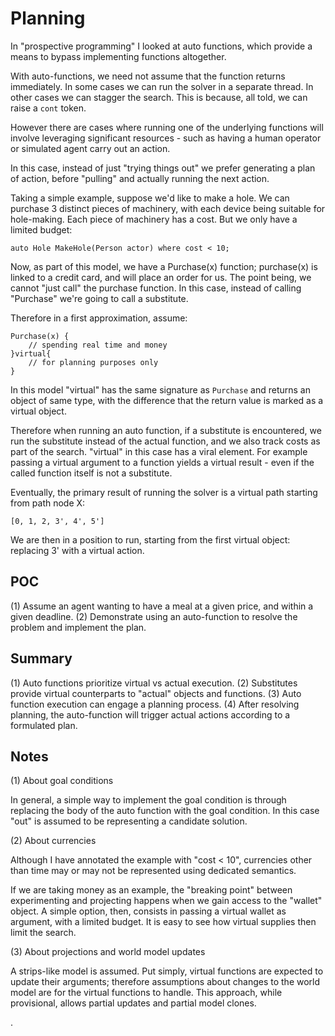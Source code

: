 # Planning

In "prospective programming" I looked at auto functions, which provide a means to bypass implementing functions altogether.

With auto-functions, we need not assume that the function returns immediately. In some cases we can run the solver in a separate thread. In other cases we can stagger the search. This is because, all told, we can raise a `cont` token.

However there are cases where running one of the underlying functions will involve leveraging significant resources - such as having a human operator or simulated agent carry out
an action.

In this case, instead of just "trying things out" we prefer generating a plan of action, before "pulling" and actually running the next action.

Taking a simple example, suppose we'd like to make a hole. We can purchase 3 distinct pieces of machinery, with each device being suitable for hole-making. Each piece of machinery has a cost. But we only have a limited budget:

```
auto Hole MakeHole(Person actor) where cost < 10;
```

Now, as part of this model, we have a Purchase(x) function; purchase(x) is linked to a credit card, and will place an order for us. The point being, we cannot "just call" the purchase function. In this case, instead of calling "Purchase" we're going to call a substitute.

Therefore in a first approximation, assume:

```
Purchase(x) {
    // spending real time and money
}virtual{
    // for planning purposes only
}
```

In this model "virtual" has the same signature as `Purchase` and returns an object of same type, with the difference that the return value is marked as a virtual object.

Therefore when running an auto function, if a substitute is encountered, we run the substitute instead of the actual function, and we also track costs as part of the search. "virtual" in this case has a viral element. For example passing a virtual argument to a function yields a virtual result - even if the called function itself is not a substitute.

Eventually, the primary result of running the solver is a virtual path starting from path node X:

```
[0, 1, 2, 3', 4', 5']
```

We are then in a position to run, starting from the first virtual object: replacing 3' with a virtual action.

## POC

(1) Assume an agent wanting to have a meal at a given price, and within a given deadline.
(2) Demonstrate using an auto-function to resolve the problem and implement the plan.

## Summary

(1) Auto functions prioritize virtual vs actual execution.
(2) Substitutes provide virtual counterparts to "actual" objects and functions.
(3) Auto function execution can engage a planning process.
(4) After resolving planning, the auto-function will trigger actual actions according to a formulated plan.

## Notes

(1) About goal conditions

In general, a simple way to implement the goal condition is through replacing the body of the auto function with the goal condition. In this case "out" is assumed to be representing a candidate solution.

(2) About currencies

Although I have annotated the example with "cost < 10", currencies other than time may or may not be represented using dedicated semantics.

If we are taking money as an example, the "breaking point" between experimenting and projecting happens when we gain access to the "wallet" object. A simple option, then, consists in passing a virtual wallet as argument, with a limited budget. It is easy to see how virtual supplies then limit the search.

(3) About projections and world model updates

A strips-like model is assumed. Put simply, virtual functions are expected to update their arguments; therefore assumptions about changes to the world model are for the virtual functions to handle. This approach, while provisional, allows partial updates and partial model clones.












.
